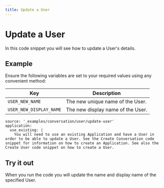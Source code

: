 ```yaml
---
title: Update a User
---
```


# Update a User

In this code snippet you will see how to update a User's details.

## Example

Ensure the following variables are set to your required values using any convenient method:

Key | Description
-- | --
`USER_NEW_NAME` | The new unique name of the User.
`USER_NEW_DISPLAY_NAME` | The new display name of the User.

```code_snippets
source: '_examples/conversation/user/update-user'
application:
  use_existing: |
    You will need to use an existing Application and have a User in order to be able to update a User. See the Create Conversation code snippet for information on how to create an Application. See also the Create User code snippet on how to create a User.
```

## Try it out

When you run the code you will update the name and display name of the specified User.
